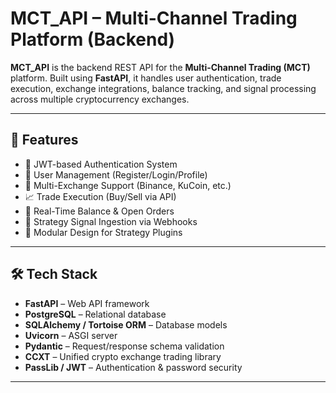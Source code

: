 # MCT_API – Multi-Channel Trading Platform (Backend)

**MCT_API** is the backend REST API for the **Multi-Channel Trading (MCT)** platform. Built using **FastAPI**, it handles user authentication, trade execution, exchange integrations, balance tracking, and signal processing across multiple cryptocurrency exchanges.

---

## 🚀 Features

- 🔐 JWT-based Authentication System
- 🧾 User Management (Register/Login/Profile)
- 🔄 Multi-Exchange Support (Binance, KuCoin, etc.)
- 📈 Trade Execution (Buy/Sell via API)
- 💼 Real-Time Balance & Open Orders
- 💬 Strategy Signal Ingestion via Webhooks
- 🧠 Modular Design for Strategy Plugins

---

## 🛠️ Tech Stack

- **FastAPI** – Web API framework
- **PostgreSQL** – Relational database
- **SQLAlchemy / Tortoise ORM** – Database models
- **Uvicorn** – ASGI server
- **Pydantic** – Request/response schema validation
- **CCXT** – Unified crypto exchange trading library
- **PassLib / JWT** – Authentication & password security

---
